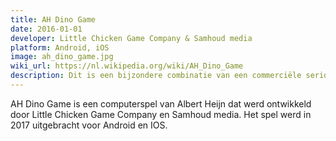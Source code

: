 ```yaml
---
title: AH Dino Game
date: 2016-01-01
developer: Little Chicken Game Company & Samhoud media
platform: Android, iOS
image: ah_dino_game.jpg
wiki_url: https://nl.wikipedia.org/wiki/AH_Dino_Game
description: Dit is een bijzondere combinatie van een commerciële serious game die gebruik maakt van VR en AR. De game won in 2016 de Dutch Game Awards voor Best Technical Achievement en Best Co-production.
---
```


AH Dino Game is een computerspel van Albert Heijn dat werd ontwikkeld door Little Chicken Game Company en Samhoud media. Het spel werd in 2017 uitgebracht voor Android en IOS.